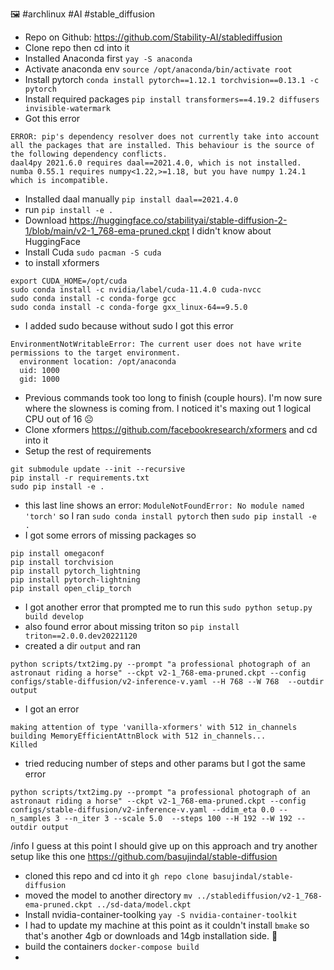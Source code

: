 :framed_picture: #archlinux #AI #stable_diffusion

* Repo on Github: https://github.com/Stability-AI/stablediffusion
* Clone repo then cd into it
* Installed Anaconda first `yay -S anaconda`
* Activate anaconda env `source /opt/anaconda/bin/activate root`
* Install pytorch `conda install pytorch==1.12.1 torchvision==0.13.1 -c pytorch`
* Install required packages `pip install transformers==4.19.2 diffusers invisible-watermark`
* Got this error
```
ERROR: pip's dependency resolver does not currently take into account all the packages that are installed. This behaviour is the source of the following dependency conflicts.
daal4py 2021.6.0 requires daal==2021.4.0, which is not installed.
numba 0.55.1 requires numpy<1.22,>=1.18, but you have numpy 1.24.1 which is incompatible.
```
* Installed daal manually `pip install daal==2021.4.0`
* run `pip install -e .`
* Download https://huggingface.co/stabilityai/stable-diffusion-2-1/blob/main/v2-1_768-ema-pruned.ckpt I didn't know about HuggingFace
* Install Cuda `sudo pacman -S cuda`
* to install xformers
```
export CUDA_HOME=/opt/cuda
sudo conda install -c nvidia/label/cuda-11.4.0 cuda-nvcc
sudo conda install -c conda-forge gcc
sudo conda install -c conda-forge gxx_linux-64==9.5.0
```
* I added sudo because without sudo I got this error
```
EnvironmentNotWritableError: The current user does not have write permissions to the target environment.
  environment location: /opt/anaconda
  uid: 1000
  gid: 1000
```
* Previous commands took too long to finish (couple hours). I'm now sure where the slowness is coming from. I noticed it's maxing out 1 logical CPU out of 16 :frowning_face:
* Clone xformers https://github.com/facebookresearch/xformers and cd into it
* Setup the rest of requirements
```
git submodule update --init --recursive
pip install -r requirements.txt
sudo pip install -e .
```
* this last line shows an error: `ModuleNotFoundError: No module named 'torch'` so I ran `sudo conda install pytorch` then `sudo pip install -e .`
* I got some errors of missing packages so
```
pip install omegaconf
pip install torchvision
pip install pytorch_lightning
pip install pytorch-lightning
pip install open_clip_torch
```
* I got another error that prompted me to run this `sudo python setup.py build develop`
* also found error about missing triton so `pip install triton==2.0.0.dev20221120`
* created a dir `output` and ran
```
python scripts/txt2img.py --prompt "a professional photograph of an astronaut riding a horse" --ckpt v2-1_768-ema-pruned.ckpt --config configs/stable-diffusion/v2-inference-v.yaml --H 768 --W 768  --outdir output
```
* I got an error
```
making attention of type 'vanilla-xformers' with 512 in_channels
building MemoryEfficientAttnBlock with 512 in_channels...
Killed
```
* tried reducing number of steps and other params but I got the same error
```
python scripts/txt2img.py --prompt "a professional photograph of an astronaut riding a horse" --ckpt v2-1_768-ema-pruned.ckpt --config configs/stable-diffusion/v2-inference-v.yaml --ddim_eta 0.0 --n_samples 3 --n_iter 3 --scale 5.0  --steps 100 --H 192 --W 192 --outdir output
```

/info I guess at this point I should give up on this approach and try another setup like this one https://github.com/basujindal/stable-diffusion

- cloned this repo and cd into it `gh repo clone basujindal/stable-diffusion`
- moved the model to another directory `mv ../stablediffusion/v2-1_768-ema-pruned.ckpt ../sd-data/model.ckpt`
- Install nvidia-container-toolking `yay -S nvidia-container-toolkit`
- I had to update my machine at this point as it couldn't install `bmake` so that's another 4gb or downloads and 14gb installation side. :smiling_face_with_tear:
- build the containers `docker-compose build`
- 